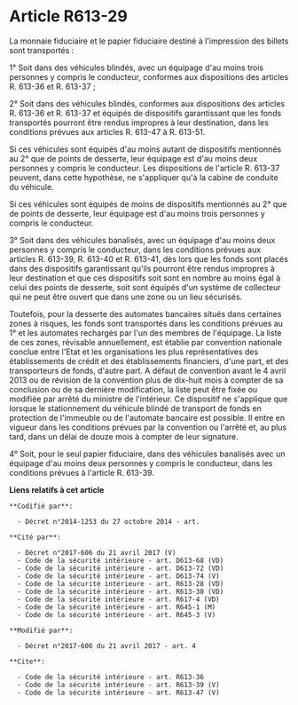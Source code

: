 # Article R613-29

La monnaie fiduciaire et le papier fiduciaire destiné à l'impression des billets sont transportés :

1° Soit dans des véhicules blindés, avec un équipage d'au moins trois personnes y compris le conducteur, conformes aux
dispositions des articles R. 613-36 et R. 613-37 ;

2° Soit dans des véhicules blindés, conformes aux dispositions des articles R. 613-36 et R. 613-37 et équipés de dispositifs
garantissant que les fonds transportés pourront être rendus impropres à leur destination, dans les conditions prévues aux
articles R. 613-47 à R. 613-51.

Si ces véhicules sont équipés d'au moins autant de dispositifs mentionnés au 2° que de points de desserte, leur équipage est
d'au moins deux personnes y compris le conducteur. Les dispositions de l'article R. 613-37 peuvent, dans cette hypothèse, ne
s'appliquer qu'à la cabine de conduite du véhicule.

Si ces véhicules sont équipés de moins de dispositifs mentionnés au 2° que de points de desserte, leur équipage est d'au
moins trois personnes y compris le conducteur.

3° Soit dans des véhicules banalisés, avec un équipage d'au moins deux personnes y compris le conducteur, dans les conditions
prévues aux articles R. 613-39, R. 613-40 et R. 613-41, dès lors que les fonds sont placés dans des dispositifs garantissant
qu'ils pourront être rendus impropres à leur destination et que ces dispositifs soit sont en nombre au moins égal à celui des
points de desserte, soit sont équipés d'un système de collecteur qui ne peut être ouvert que dans une zone ou un lieu
sécurisés.

Toutefois, pour la desserte des automates bancaires situés dans certaines zones à risques, les fonds sont transportés dans
les conditions prévues au 1° et les automates rechargés par l'un des membres de l'équipage. La liste de ces zones, révisable
annuellement, est établie par convention nationale conclue entre l'Etat et les organisations les plus représentatives des
établissements de crédit et des établissements financiers, d'une part, et des transporteurs de fonds, d'autre part. A défaut
de convention avant le 4 avril 2013 ou de révision de la convention plus de dix-huit mois à compter de sa conclusion ou de sa
dernière modification, la liste peut être fixée ou modifiée par arrêté du ministre de l'intérieur. Ce dispositif ne
s'applique que lorsque le stationnement du véhicule blindé de transport de fonds en protection de l'immeuble ou de l'automate
bancaire est possible. Il entre en vigueur dans les conditions prévues par la convention ou l'arrêté et, au plus tard, dans
un délai de douze mois à compter de leur signature.

4° Soit, pour le seul papier fiduciaire, dans des véhicules banalisés avec un équipage d'au moins deux personnes y compris le
conducteur, dans les conditions prévues à l'article R. 613-39.

**Liens relatifs à cet article**

	**Codifié par**:

	  - Décret n°2014-1253 du 27 octobre 2014 - art.

	**Cité par**:

	  - Décret n°2017-606 du 21 avril 2017 (V)
	  - Code de la sécurité intérieure - art. D613-68 (VD)
	  - Code de la sécurité intérieure - art. D613-72 (VD)
	  - Code de la sécurité intérieure - art. D613-74 (V)
	  - Code de la sécurité intérieure - art. R613-28 (VD)
	  - Code de la sécurité intérieure - art. R613-30 (VD)
	  - Code de la sécurité intérieure - art. R617-4 (VD)
	  - Code de la sécurité intérieure - art. R645-1 (M)
	  - Code de la sécurité intérieure - art. R645-3 (V)

	**Modifié par**:

	  - Décret n°2017-606 du 21 avril 2017 - art. 4

	**Cite**:

	  - Code de la sécurité intérieure - art. R613-36
	  - Code de la sécurité intérieure - art. R613-39 (V)
	  - Code de la sécurité intérieure - art. R613-47 (V)
